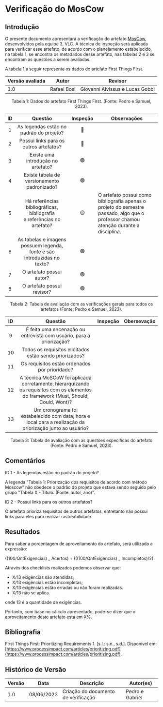 # Verificação do MosCow

## Introdução

O presente documento apresentará a verificação do artefato [MosCow](https://requisitos-de-software.github.io/2023.1-VLC/#/elicitacao/moscow), desenvolvidos pela equipe 3, VLC. A técnica de inspeção será aplicada para verificar esse artefato, de acordo com o planejamento estabelecido, na tabela 1, se encontra os metadados desse artefato, nas tabelas 2 e 3 se encontram as questões a serem avaliadas.

A tabela 1 a seguir representa os dados do artefato First Things First.

| Versão avaliada | Autor       | Revisor                         |
| ---------------- | ----------- | ------------------------------- |
| 1.0              | Rafael Bosi | Giovanni Alvissus e Lucas Gobbi |

<div style="text-align: center">
<p> Tabela 1: Dados do artefato First Things First. (Fonte: Pedro e Samuel, 2023). </p>
</div>

| ID |                                   Questão                                   | Inspeção | Observações                                                                                                                         |
| :-: | :--------------------------------------------------------------------------: | :--------: | ------------------------------------------------------------------------------------------------------------------------------------- |
| 1 |                  As legendas estão no padrão do projeto?                  |     🔴     |                                                                                                                                       |
| 2 |                    Possui links para os outros artefatos?                    |     🔴     |                                                                                                                                       |
| 3 |                     Existe uma introdução no artefato?                     |     🟢     |                                                                                                                                       |
| 4 |                 Existe tabela de versionamento padronizado?                 |     🟢     |                                                                                                                                       |
| 5 | Há referências bibliográficas, bibliografia e referências no artefato? |     🟡     | O artefato possui como bibliografia apenas o projeto do semestre passado, algo que o professor chamou atenção durante a disciplina. |
| 6 |  As tabelas e imagens possuem legenda, fonte e são introduzidas no texto?  |     🟢     |                                                                                                                                       |
| 7 |                           O artefato possui autor?                           |     🟢     |                                                                                                                                       |
| 8 |                          O artefato possui revisor?                          |     🟢     |                                                                                                                                       |

<div style="text-align: center">
<p> Tabela 2: Tabela de avaliação com as verificações gerais para todos os artefatos (Fonte: Pedro e Samuel, 2023). </p>
</div>

| ID |                                                               Questão                                                               | Inspeção | Obersevação |
| :-: | :----------------------------------------------------------------------------------------------------------------------------------: | :--------: | ------------- |
| 9 |                              É feita uma encenação ou entrevista com usuário, para a priorização?                              |            |               |
| 10 |                                       Todos os requisitos elicitados estão sendo priorizados?                                       |            |               |
| 11 |                                            Os requisitos estão ordenados por prioridade?                                            |            |               |
| 12 | A técnica MoSCoW foi aplicada corretamente, hierarquizando os requisitos com os elementos do framework (Must, Should, Could, Wont)? |            |               |
| 13 |            Um cronograma foi estabelecido com data, hora e local para a realização da priorização junto ao usuário?            |            |               |

<div style="text-align: center">
<p> Tabela 3: Tabela de avaliação com as questões específicas do artefato (Fonte: Pedro e Samuel, 2023). </p>
</div>

## Comentários

ID 1 - As legendas estão no padrão do projeto?

A legenda "Tabela 1: Priorização dos requisitos de acordo com método Moscow" não obedece o padrão do projeto que estava sendo seguido pelo grupo "Tabela X - Titulo. (Fonte: autor, ano)".

ID 2 - Possui links para os outros artefatos?

O artefato prioriza requisitos de outros artefatos, entretanto não possui links para eles para realizar rastreabilidade.

## Resultados

Para saber a porcentagem de aproveitamento do artefato, será utilizado a expressão:

((100/QntExigencias) _ Acertos) + (((100/QntExigencias) _ Incompletos)/2)

Através dos checklists realizados podemos observar que:

- X/13 exigências são atendidas;
- X/13 exigências estão incompletas;
- X/13 exigências estão erradas ou não foram realizadas.
- X/13 não se aplica.

onde 13 é a quantidade de exigências.

Portanto, com base no cálculo apresentado, pode-se dizer que o aproveitamento deste artefato está em X%.

## Bibliografia

First Things First: Prioritizing Requirements 1. [s.l.: s.n., s.d.]. Disponível em: [https://www.processimpact.com/articles/prioritizing.pdf](https://www.processimpact.com/articles/prioritizing.pdf).

## Histórico de Versão

| Versão | Data       | Descrição                             | Autor(es)       |
| ------- | ---------- | --------------------------------------- | --------------- |
| 1.0     | 08/06/2023 | Criação do documento de verificação | Pedro e Gabriel |
